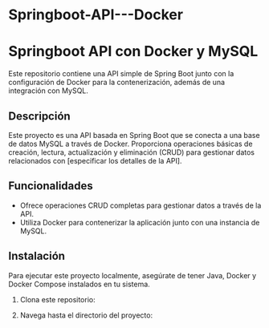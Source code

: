 # Springboot-API---Docker

# Springboot API con Docker y MySQL

Este repositorio contiene una API simple de Spring Boot junto con la configuración de Docker para la contenerización, además de una integración con MySQL.

## Descripción

Este proyecto es una API basada en Spring Boot que se conecta a una base de datos MySQL a través de Docker. Proporciona operaciones básicas de creación, lectura, actualización y eliminación (CRUD) para gestionar datos relacionados con [especificar los detalles de la API].

## Funcionalidades

- Ofrece operaciones CRUD completas para gestionar datos a través de la API.
- Utiliza Docker para contenerizar la aplicación junto con una instancia de MySQL.

## Instalación

Para ejecutar este proyecto localmente, asegúrate de tener Java, Docker y Docker Compose instalados en tu sistema.

1. Clona este repositorio:


2. Navega hasta el directorio del proyecto:

